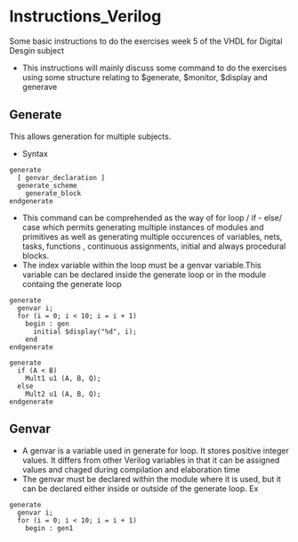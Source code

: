# Instructions_Verilog
Some basic instructions to do the exercises week 5 of the VHDL for Digital Desgin subject
- This instructions will mainly discuss some command to do the exercises using some structure relating to $generate, $monitor, $display and generave
## Generate
This allows generation for multiple subjects.
- Syntax
```
generate 
  [ genvar_declaration ]
  generate_scheme
    generate_block
endgenerate
```
+ This command can be comprehended as the way of for loop / if - else/ case which permits generating multiple instances of modules and primitives as well as generating multiple occurences of variables, nets, tasks, functions , continuous assignments, initial and always  procedural blocks.
+ The index variable within the loop must be a genvar variable.This variable can be declared inside the generate loop or in the module containg the generate loop
```
generate
  genvar i;
  for (i = 0; i < 10; i = i + 1)
    begin : gen
      initial $display("%d", i);
    end
endgenerate

generate
  if (A < B)
    Mult1 u1 (A, B, Q);
  else
    Mult2 u1 (A, B, Q);
endgenerate
```

## Genvar
- A genvar is a variable used in generate for loop. It stores positive integer values. It differs from other Verilog variables in that it can be assigned values and chaged during compilation and elaboration time
- The genvar must be declared within the module where it is used, but it can be declared either inside or outside of the generate loop.
Ex
```
generate
  genvar i;
  for (i = 0; i < 10; i = i + 1)
    begin : gen1
```    
